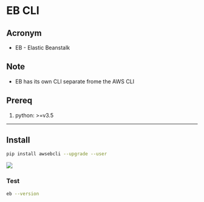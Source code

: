 # EB CLI

## Acronym
* EB - Elastic Beanstalk

## Note
* EB has its own CLI separate frome the AWS CLI

## Prereq

1. python: >=v3.5

---

## Install
````bash
pip install awsebcli --upgrade --user
````
[<img src="https://i.imgur.com/zhK1pfx.png">](https://i.imgur.com/zhK1pfx.png)

### Test
````bash
eb --version
````
